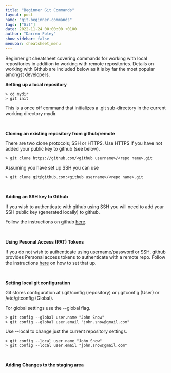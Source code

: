 ```yaml
---
title: "Beginner Git Commands"
layout: post
name: "git-beginner-commands"
tags: ["Git"]
date: 2022-11-24 00:00:00 +0100
author: "Darren Foley"
show_sidebar: false
menubar: cheatsheet_menu
---
```


Beginner git cheatsheet covering commands for working with local repositories in addition to working with remote repositories. Details on working with Github are included below as it is by far the most popular amongst developers. 

**Setting up a local repository**

```
> cd mydir
> git init
```

This is a once off command that initializes a .git sub-directory in the current working directory mydir.

<br>

**Cloning an existing repository from github/remote**

There are two clone protocols; SSH or HTTPS. Use HTTPS if you have not added your public key to github (see below).


```
> git clone https://github.com/<github username>/<repo name>.git
```

Assuming you have set up SSH you can use

```
> git clone git@github.com:<github username>/<repo name>.git
```

<br>

**Adding an SSH key to Github**
 
If you wish to authenticate with github using SSH you will need to add your SSH public key (generated locally) to github.

Follow the instructions on github [here](https://docs.github.com/en/authentication/connecting-to-github-with-ssh/adding-a-new-ssh-key-to-your-github-account).

<br>

**Using Pesonal Access (PAT) Tokens**

If you do not wish to authenticate using username/password or SSH, github provides Personal access tokens to authenticate with a remote repo. Follow the instructions [here](https://docs.github.com/en/authentication/keeping-your-account-and-data-secure/creating-a-personal-access-token) on how to set that up.

<br>


**Setting local git configuration**

Git stores configuration at /.git/config (repository) or /.gitconfig (User) or /etc/gitconfig (Global).


For global settings use the --global flag.

```
> git config --global user.name "John Snow"
> git config --global user.email "john.snow@gmail.com"
```

Use --local to change just the current repository settings.


```
> git config --local user.name "John Snow"
> git config --local user.email "john.snow@gmail.com"
```

<br>

**Adding Changes to the staging area**


